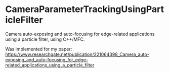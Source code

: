 # CameraParameterTrackingUsingParticleFilter
Camera auto-exposing and auto-focusing for edge-related applications using a particle filter, using C++/MFC.

Was implemented for my paper:
https://www.researchgate.net/publication/221064398_Camera_auto-exposing_and_auto-focusing_for_edge-related_applications_using_a_particle_filter
